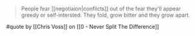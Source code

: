> People fear [[negotiaion|conflicts]] out of the fear they'll appear greedy or self-intersted. They fold, grow bitter and they grow apart.

#quote by [[Chris Voss]] on [[0 - Never Split The Difference]]

